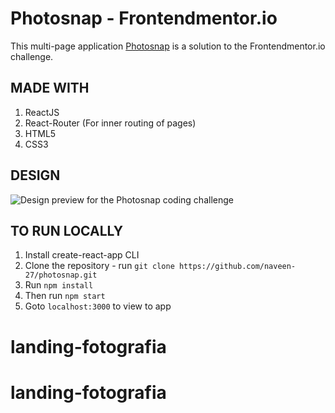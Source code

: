 # Photosnap - Frontendmentor.io

This multi-page application [Photosnap](https://photosnap-kohl.vercel.app/) is a solution to the Frontendmentor.io challenge.

## MADE WITH

1. ReactJS
2. React-Router (For inner routing of pages)
3. HTML5
4. CSS3

## DESIGN

![Design preview for the Photosnap coding challenge](desktop-design.jpg)

## TO RUN LOCALLY

1. Install create-react-app CLI
1. Clone the repository - run `git clone https://github.com/naveen-27/photosnap.git`
1. Run `npm install`
1. Then run `npm start`
1. Goto `localhost:3000` to view to app
# landing-fotografia
# landing-fotografia
